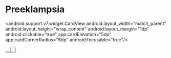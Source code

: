 # Preeklampsia
<?xml version="1.0" encoding="utf-8"?>
<ScrollView xmlns:android="http://schemas.android.com/apk/res/android"
xmlns:app="http://schemas.android.com/apk/res-auto"
xmlns:tools="http://schemas.android.com/tools"
android:layout_width="match_parent"
android:layout_height="match_parent"
tools:context=".SistemPakar"
android:background="@drawable/back3">

<LinearLayout
android:layout_width="match_parent"
android:layout_height="wrap_content"
android:orientation="vertical">

<android.support.v7.widget.CardView
android:layout_width="match_parent"
android:layout_height="wrap_content"
android:layout_margin="1dp"
android:clickable="true"
app:cardElevation="5dp"
app:cardCornerRadius="6dp"
android:focusable="true"/>
<LinearLayout
android:layout_width="match_parent"
android:layout_height="110dp"
android:padding="10dp"
android:gravity="center"
android:background="#E6E6FA"
android:orientation="horizontal">
<LinearLayout
android:layout_width="wrap_content"
android:layout_height="wrap_content"
android:orientation="vertical">
<TextView
android:layout_width="wrap_content"
android:layout_height="wrap_content"
android:layout_gravity="center"
android:text="@string/sistem_pakar"
android:textColor="#00BFFF"
android:textSize="30sp"
android:textStyle="bold" />
<TextView
android:layout_width="wrap_content"
android:layout_height="wrap_content"
android:text="@string/certainty_factor"
android:textColor="#000000"
android:textStyle="bold"
android:layout_gravity="center"
android:textSize="20sp"/>
</LinearLayout>
<RelativeLayout
android:layout_width="match_parent"
android:layout_height="match_parent">
<ImageView
android:layout_width="150dp"
android:layout_height="150dp"
android:src="@drawable/dokter1"
android:layout_centerVertical="true"
android:contentDescription="@string/pms"
android:layout_alignParentEnd="true" />
</RelativeLayout>
</LinearLayout>
<TextView
android:layout_width="match_parent"
android:layout_height="wrap_content"
android:text="@string/rentang_usia"
android:textColor="#fff"
android:textSize="20sp"
android:textStyle="bold" />
<CheckBox
android:id="@+id/cb1"
android:layout_width="match_parent"
android:layout_height="wrap_content"
android:layout_marginStart="20dp"
android:layout_marginEnd="10dp"
android:buttonTint="#FFEBEE"
android:text="@string/Usia_ibu_kurang_dari_20_tahun"
android:textColor="#fff"
android:textSize="15sp"
android:textStyle="bold" />
<CheckBox
android:layout_width="match_parent"
android:layout_height="wrap_content"
android:textColor="#fff"
android:textSize="15sp"
android:layout_marginStart="20dp"
android:layout_marginEnd="10dp"
android:buttonTint="#FFEBEE"
android:text="@string/Usia_ibu_21_sampai_35_tahun"
android:id="@+id/cb2"
android:textStyle="bold"/>
<CheckBox
android:layout_width="match_parent"
android:layout_height="wrap_content"
android:textColor="#fff"
android:textSize="15sp"
android:layout_marginStart="20dp"
android:layout_marginEnd="10dp"
android:id="@+id/cb3"
android:buttonTint="#FFEBEE"
android:text="@string/Usia_ibu_besar_dari_35_tahun"
android:textStyle="bold"/>
<TextView
android:layout_width="match_parent"
android:layout_height="match_parent"
android:text="@string/kehamilan_ke"
android:textColor="#fff"
android:textSize="20sp"
android:textStyle="bold" />
<CheckBox
android:layout_width="match_parent"
android:layout_height="wrap_content"
android:textColor="#fff"
android:buttonTint="#FFEBEE"
android:textSize="15sp"
android:layout_marginStart="20dp"
android:layout_marginEnd="10dp"
android:id="@+id/cb4"
android:text="@string/Kehamilan_pertama"
android:textStyle="bold"/>
<CheckBox
android:layout_width="match_parent"
android:layout_height="wrap_content"
android:textColor="#fff"
android:buttonTint="#FFEBEE"
android:layout_marginStart="20dp"
android:layout_marginEnd="10dp"
android:textSize="15sp"
android:text="@string/Kehamilan_kedua_atau_lebih"
android:id="@+id/cb5"
android:textStyle="bold"/>
<TextView
android:layout_width="match_parent"
android:layout_height="match_parent"
android:text="@string/jarak_kehamilan"
android:textColor="#fff"
android:buttonTint="#FFEBEE"
android:textSize="20sp"
android:textStyle="bold" />
<CheckBox
android:layout_width="match_parent"
android:layout_height="wrap_content"
android:textColor="#fff"
android:buttonTint="#FFEBEE"
android:textSize="15sp"
android:layout_marginStart="20dp"
android:layout_marginEnd="10dp"
android:id="@+id/cb6"
android:text="@string/Jarak_hamil_kurang_dari_24_bulan"
android:textStyle="bold"/>

<CheckBox
android:layout_width="match_parent"
android:layout_height="wrap_content"
android:textColor="#fff"
android:buttonTint="#FFEBEE"
android:layout_marginStart="20dp"
android:layout_marginEnd="10dp"
android:textSize="15sp"
android:text="@string/Jarak_hamil_kurang_dari_sama_dengan_24
_bulan"
android:id="@+id/cb7"
android:textStyle="bold"/>
<TextView
android:layout_width="match_parent"
android:layout_height="match_parent"
android:text="@string/jenis_kehamilan"
android:textColor="#fff"
android:buttonTint="#FFEBEE"
android:textSize="20sp"
android:textStyle="bold" />
<CheckBox
android:layout_width="match_parent"
android:layout_height="wrap_content"
android:textColor="#fff"
android:buttonTint="#FFEBEE"
android:layout_marginStart="20dp"
android:layout_marginEnd="10dp"
android:textSize="15sp"
android:id="@+id/cb8"
android:text="@string/Kehamilan_tunggal"
android:textStyle="bold"/>
<CheckBox
android:layout_width="match_parent"
android:layout_height="wrap_content"
android:textColor="#fff"
android:buttonTint="#FFEBEE"
android:textSize="15sp"
android:layout_marginStart="20dp"
android:layout_marginEnd="10dp"
android:text="@string/Kehamilan_kembar"
android:id="@+id/cb9"
android:textStyle="bold"/>
<TextView
android:layout_width="match_parent"
android:layout_height="match_parent"
android:text="@string/riwayat_kesehatan"
android:textColor="#fff"
android:buttonTint="#FFEBEE"
android:textSize="20sp"
android:textStyle="bold" />
<CheckBox
android:layout_width="match_parent"
android:layout_height="wrap_content"
android:textColor="#fff"
android:buttonTint="#FFEBEE"
android:textSize="15sp"
android:id="@+id/cb10"
android:layout_marginStart="20dp"
android:layout_marginEnd="10dp"
android:text="@string/Memiliki_riwayat_keturunan"
android:textStyle="bold"/>
<CheckBox
android:id="@+id/cb11"
android:layout_width="match_parent"
android:layout_height="wrap_content"
android:layout_marginStart="20dp"
android:layout_marginEnd="10dp"
android:buttonTint="#FFEBEE"
android:text="@string/Memiliki_riwayat_keturunan2"
android:textColor="#fff"
android:textSize="15sp"
android:textStyle="bold" />
<CheckBox
android:layout_width="match_parent"
android:layout_height="wrap_content"
android:textColor="#fff"
android:buttonTint="#FFEBEE"
android:layout_marginStart="20dp"
android:layout_marginEnd="10dp"
android:textSize="15sp"
android:id="@+id/cb12"
android:text="@string/Memiliki_riwayat_keturunan_DM"
android:textStyle="bold"/>
<CheckBox
android:layout_width="match_parent"
android:layout_height="wrap_content"
android:textColor="#fff"
android:buttonTint="#FFEBEE"
android:textSize="15sp"
android:layout_marginStart="20dp"
android:layout_marginEnd="10dp"
android:text="@string/Memiliki_riwayat_gangguan_imun_systemi
c_lupus_erythematosus_SLE"
android:id="@+id/cb13"
android:textStyle="bold"/>
<CheckBox
android:layout_width="match_parent"
android:layout_height="wrap_content"
android:textColor="#fff"
android:buttonTint="#FFEBEE"
android:layout_marginStart="20dp"
android:layout_marginEnd="10dp"
android:textSize="15sp"
android:id="@+id/cb14"
android:text="@string/Memiliki_riwayat_akseptor_KB"
android:textStyle="bold"/>
<TextView
android:layout_width="match_parent"
android:layout_height="match_parent"
android:text="@string/IMT"
android:textColor="#fff"
android:textSize="20sp"
android:textStyle="bold" />
<CheckBox
android:id="@+id/cb15"
android:layout_width="match_parent"
android:layout_height="wrap_content"
android:layout_marginStart="20dp"
android:layout_marginEnd="10dp"
android:buttonTint="#FFEBEE"
android:text="@string/IMT_Indeks_Massa_Tubuh_25"
android:textColor="#fff"
android:textSize="15sp"
android:textStyle="bold" />
<CheckBox
android:layout_width="match_parent"
android:layout_height="wrap_content"
android:textColor="#fff"
android:buttonTint="#FFEBEE"
android:textSize="15sp"
android:layout_marginStart="20dp"
android:layout_marginEnd="10dp"
android:text="@string/IMT_Indeks_Massa_Tubuh25"
android:id="@+id/cb16"
android:textStyle="bold"/>
<TextView
android:layout_width="match_parent"
android:layout_height="match_parent"
android:text="@string/Tekanan_darah"
android:textColor="#fff"
android:textSize="20sp"
android:textStyle="bold" />
<CheckBox
android:layout_width="match_parent"
android:layout_height="wrap_content"
android:textColor="#fff"
android:buttonTint="#FFEBEE"
android:textSize="15sp"
android:layout_marginStart="20dp"
android:layout_marginEnd="10dp"
android:id="@+id/cb17"
android:text="@string/TD_120_80_mmHg_pada_20_minggu_usia_keh
amilan"
android:textStyle="bold"/>
<CheckBox
android:layout_width="match_parent"
android:layout_height="wrap_content"
android:textColor="#fff"
android:buttonTint="#FFEBEE"
android:layout_marginStart="20dp"
android:layout_marginEnd="10dp"
android:textSize="15sp"
android:id="@+id/cb18"
android:text="@string/TD_120_80_140_90_mmHg_pada_20_minggu_u
sia_kehamilan"
android:textStyle="bold"/>
<CheckBox
android:layout_width="match_parent"
android:layout_height="wrap_content"
android:textColor="#fff"
android:buttonTint="#FFEBEE"
android:textSize="15sp"
android:layout_marginStart="20dp"
android:layout_marginEnd="10dp"
android:id="@+id/cb19"
android:text="@string/TD_140_90_mmHg_pada_20_minggu_usia_keh
amilan"
android:textStyle="bold"/>
<CheckBox
android:layout_width="match_parent"
android:layout_height="wrap_content"
android:textColor="#fff"
android:buttonTint="#FFEBEE"
android:layout_marginStart="20dp"
android:layout_marginEnd="10dp"
android:textSize="15sp"
android:id="@+id/cb20"
android:text="@string/TD_12080_mmHg_pada_20_minggu_usia_keha
milan"
android:textStyle="bold"/>
<CheckBox
android:layout_width="match_parent"
android:layout_height="wrap_content"
android:textColor="#fff"
android:buttonTint="#FFEBEE"
android:textSize="15sp"
android:layout_marginStart="20dp"
android:layout_marginEnd="10dp"
android:id="@+id/cb21"
android:text="@string/TD_12080_14090_mmHg_pada_20_minggu_us	a_kehamilan"
android:textStyle="bold"/>
<CheckBox
android:layout_width="match_parent"
android:layout_height="wrap_content"
android:textColor="#fff"
android:buttonTint="#FFEBEE"
android:layout_marginStart="20dp"
android:layout_marginEnd="10dp"
android:textSize="15sp"
android:id="@+id/cb22"
android:text="@string/TD_14090_mmHg_pada_20_minggu_usia_keh	milan"
android:textStyle="bold"/>
<TextView
android:layout_width="match_parent"
android:layout_height="match_parent"
android:text="@string/Gejala"
android:textColor="#fff"
android:textSize="20sp"
android:textStyle="bold" />
<CheckBox
android:layout_width="match_parent"
android:layout_height="wrap_content"
android:textColor="#fff"
android:buttonTint="#FFEBEE"
android:textSize="15sp"
android:layout_marginStart="20dp"
android:layout_marginEnd="10dp"
android:id="@+id/cb23"
android:text="@string/Nyeri_kepala_berat"
android:textStyle="bold"/>
<CheckBox
android:layout_width="match_parent"
android:layout_height="wrap_content"
android:textColor="#fff"
android:buttonTint="#FFEBEE"
android:textSize="15sp"
android:id="@+id/cb24"
android:layout_marginStart="20dp"
android:layout_marginEnd="10dp"
android:text="@string/Nyeri_ulu_hati"
android:textStyle="bold"/>
<CheckBox
android:layout_width="match_parent"
android:layout_height="wrap_content"
android:textColor="#fff"
android:buttonTint="#FFEBEE"
android:textSize="15sp"
android:id="@+id/cb25"
android:layout_marginStart="20dp"
android:layout_marginEnd="10dp"
android:text="@string/Gangguan_penglihatan_kabur_skotoma"
android:textStyle="bold"/>
<CheckBox
android:layout_width="match_parent"
android:layout_height="wrap_content"
android:textColor="#fff"
android:buttonTint="#FFEBEE"
android:textSize="15sp"
android:id="@+id/cb26"
android:layout_marginStart="20dp"
android:layout_marginEnd="10dp"
android:text="@string/Depresi_stress"
android:textStyle="bold"/>
<CheckBox
android:layout_width="match_parent"
android:layout_height="wrap_content"
android:textColor="#fff"
android:buttonTint="#FFEBEE"
android:textSize="15sp"
android:id="@+id/cb27"
android:layout_marginStart="20dp"
android:layout_marginEnd="10dp"
android:text="@string/Sulit_bernafas"
android:textStyle="bold"/>
<CheckBox
android:layout_width="match_parent"
android:layout_height="wrap_content"
android:textColor="#fff"
android:buttonTint="#FFEBEE"
android:textSize="15sp"
android:id="@+id/cb28"
android:layout_marginStart="20dp"
android:layout_marginEnd="10dp"
android:text="@string/Gerakan_bayi_lemah_gerakan_tendangan_	arian_bayi"
android:textStyle="bold"/>
<Button
android:id="@+id/button1"
android:layout_width="match_parent"
android:layout_height="match_parent"
android:background="#FFEBEE"
android:gravity="center"
android:text="@string/Deteksi_Sekarang"
android:textAlignment="center"
android:textSize="24sp"
android:textStyle="bold" />
<Button
android:id="@+id/button2"
android:layout_width="match_parent"
android:layout_height="match_parent"
android:background="#FFEBEE"
android:textColor="#FF0000"
android:gravity="center"
android:text="@string/RESET1"
android:textAlignment="center"
android:textSize="24sp"
android:textStyle="bold" />
<TextView
android:id="@+id/textView"
android:layout_width="match_parent"
android:layout_height="wrap_content"
android:text="@string/output"
android:textAlignment="center"
android:textSize="30sp"
android:textStyle="bold"
android:textColor="#FFF"
android:gravity="center_horizontal" />
</LinearLayout>
</ScrollView>
